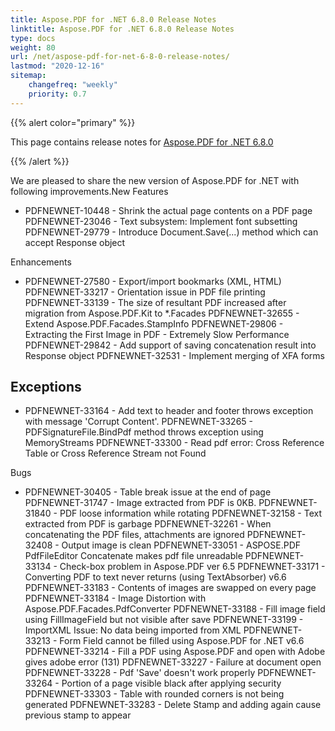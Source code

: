 ```yaml
---
title: Aspose.PDF for .NET 6.8.0 Release Notes
linktitle: Aspose.PDF for .NET 6.8.0 Release Notes
type: docs
weight: 80
url: /net/aspose-pdf-for-net-6-8-0-release-notes/
lastmod: "2020-12-16"
sitemap:
    changefreq: "weekly"
    priority: 0.7
---
```


{{% alert color="primary" %}} 

This page contains release notes for [Aspose.PDF for .NET 6.8.0](http://www.aspose.com/downloads/pdf/net/new-releases/aspose.pdf-for-.net-6.8.0/)

{{% /alert %}} 

We are pleased to share the new version of Aspose.PDF for .NET with following improvements.New Features

- PDFNEWNET-10448 - Shrink the actual page contents on a PDF page
  PDFNEWNET-23046 - Text subsystem: Implement font subsetting
  PDFNEWNET-29779 - Introduce Document.Save(...) method which can accept Response object

Enhancements

- PDFNEWNET-27580 - Export/import bookmarks (XML, HTML)
  PDFNEWNET-33217 - Orientation issue in PDF file printing
  PDFNEWNET-33139 - The size of resultant PDF increased after migration from Aspose.PDF.Kit to *.Facades
  PDFNEWNET-32655 - Extend Aspose.PDF.Facades.StampInfo
  PDFNEWNET-29806 - Extracting the First Image in PDF - Extremely Slow Performance
  PDFNEWNET-29842 - Add support of saving concatenation result into Response object
  PDFNEWNET-32531 - Implement merging of XFA forms
## **Exceptions**
- PDFNEWNET-33164 - Add text to header and footer throws exception with message 'Corrupt Content'.
  PDFNEWNET-33265 - PDFSignatureFile.BindPdf method throws exception using MemoryStreams
  PDFNEWNET-33300 - Read pdf error: Cross Reference Table or Cross Reference Stream not Found

Bugs

- PDFNEWNET-30405 - Table break issue at the end of page
  PDFNEWNET-31747 - Image extracted from PDF is 0KB.
  PDFNEWNET-31840 - PDF loose information while rotating
  PDFNEWNET-32158 - Text extracted from PDF is garbage
  PDFNEWNET-32261 - When concatenating the PDF files, attachments are ignored
  PDFNEWNET-32408 - Output image is clean
  PDFNEWNET-33051 - ASPOSE.PDF PdfFileEditor Concatenate makes pdf file unreadable
  PDFNEWNET-33134 - Check-box problem in Aspose.PDF ver 6.5
  PDFNEWNET-33171 - Converting PDF to text never returns (using TextAbsorber) v6.6
  PDFNEWNET-33183 - Contents of images are swapped on every page
  PDFNEWNET-33184 - Image Distortion with Aspose.PDF.Facades.PdfConverter
  PDFNEWNET-33188 - Fill image field using FillImageField but not visible after save
  PDFNEWNET-33199 - ImportXML Issue: No data being imported from XML
  PDFNEWNET-33213 - Form Field cannot be filled using Aspose.PDF for .NET v6.6
  PDFNEWNET-33214 - Fill a PDF using Aspose.PDF and open with Adobe gives adobe error (131)
  PDFNEWNET-33227 - Failure at document open
  PDFNEWNET-33228 - Pdf 'Save' doesn't work properly
  PDFNEWNET-33264 - Portion of a page visible black after applying security
  PDFNEWNET-33303 - Table with rounded corners is not being generated
  PDFNEWNET-33283 - Delete Stamp and adding again cause previous stamp to appear
